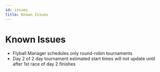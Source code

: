 ```yaml
---
id: issues
title: Known Issues
---
```


# Known Issues

- Flyball Manager schedules only round-robin tournaments
- Day 2 of 2 day tournament estimated start times will not update until after 1st race of day 2 finishes